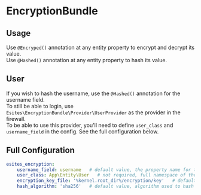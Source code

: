 # EncryptionBundle

## Usage

Use `@Encryped()` annotation at any entity property to encrypt and decrypt its value.<br>
Use `@Hashed()` annotation at any entity property to hash its value.

## User

If you wish to hash the username, use the `@Hashed()` annotation for the username field.<br>
To still be able to login, use `Esites\EncryptionBundle\Provider\UserProvider` as the provider in the firewall.<br>
To be able to use this provider, you'll need to define `user_class` and `username_field` in the config. See the full configuration below.

## Full Configuration

```yaml
esites_encryption:
    username_field: username   # default value, the property name for the username in the user entity
    user_class: App\Entity\User   # not required, full namespace of the user entity
    encryption_key_file: '%kernel.root_dir%/encryption/key'   # default value, directory and filename for the encryption key
    hash_algorithm: 'sha256'   # default value, algorithm used to hash strings. uses the native php hash() function
```